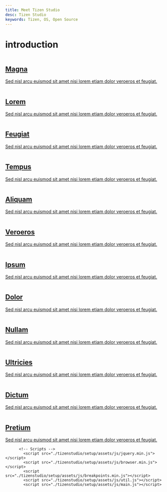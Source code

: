 ```yaml
---
title: Meet Tizen Studio 
desc: Tizen Studio
keywords: Tizen, OS, Open Source
---
```

# introduction

<section class="tiles">
								<article class="style1">
									<span class="image">
										<img src="./tizenstudio/setup/media/pic01.jpg" alt="" />
									</span>
									<a href="generic.html">
										<h2>Magna</h2>
										<div class="content">
											<p>Sed nisl arcu euismod sit amet nisi lorem etiam dolor veroeros et feugiat.</p>
										</div>
									</a>
								</article>
								<article class="style2">
									<span class="image">
										<img src="./tizenstudio/setup/media/pic01.jpg" alt="" />
									</span>
									<a href="generic.html">
										<h2>Lorem</h2>
										<div class="content">
											<p>Sed nisl arcu euismod sit amet nisi lorem etiam dolor veroeros et feugiat.</p>
										</div>
									</a>
								</article>
								<article class="style3">
									<span class="image">
										<img src="./tizenstudio/setup/media/pic01.jpg" alt="" />
									</span>
									<a href="generic.html">
										<h2>Feugiat</h2>
										<div class="content">
											<p>Sed nisl arcu euismod sit amet nisi lorem etiam dolor veroeros et feugiat.</p>
										</div>
									</a>
								</article>
								<article class="style4">
									<span class="image">
										<img src="./tizenstudio/setup/media/pic01.jpg" alt="" />
									</span>
									<a href="generic.html">
										<h2>Tempus</h2>
										<div class="content">
											<p>Sed nisl arcu euismod sit amet nisi lorem etiam dolor veroeros et feugiat.</p>
										</div>
									</a>
								</article>
								<article class="style5">
									<span class="image">
										<img src="./tizenstudio/setup/media/pic01.jpg" alt="" />
									</span>
									<a href="generic.html">
										<h2>Aliquam</h2>
										<div class="content">
											<p>Sed nisl arcu euismod sit amet nisi lorem etiam dolor veroeros et feugiat.</p>
										</div>
									</a>
								</article>
								<article class="style6">
									<span class="image">
										<img src="./tizenstudio/setup/media/pic01.jpg" alt="" />
									</span>
									<a href="generic.html">
										<h2>Veroeros</h2>
										<div class="content">
											<p>Sed nisl arcu euismod sit amet nisi lorem etiam dolor veroeros et feugiat.</p>
										</div>
									</a>
								</article>
								<article class="style2">
									<span class="image">
										<img src="./tizenstudio/setup/media/pic01.jpg" alt="" />
									</span>
									<a href="generic.html">
										<h2>Ipsum</h2>
										<div class="content">
											<p>Sed nisl arcu euismod sit amet nisi lorem etiam dolor veroeros et feugiat.</p>
										</div>
									</a>
								</article>
								<article class="style3">
									<span class="image">
										<img src="./tizenstudio/setup/media/pic01.jpg" alt="" />
									</span>
									<a href="generic.html">
										<h2>Dolor</h2>
										<div class="content">
											<p>Sed nisl arcu euismod sit amet nisi lorem etiam dolor veroeros et feugiat.</p>
										</div>
									</a>
								</article>
								<article class="style1">
									<span class="image">
										<img src="./tizenstudio/setup/media/pic01.jpg" alt="" />
									</span>
									<a href="generic.html">
										<h2>Nullam</h2>
										<div class="content">
											<p>Sed nisl arcu euismod sit amet nisi lorem etiam dolor veroeros et feugiat.</p>
										</div>
									</a>
								</article>
								<article class="style5">
									<span class="image">
										<img src="./tizenstudio/setup/media/pic01.jpg" alt="" />
									</span>
									<a href="generic.html">
										<h2>Ultricies</h2>
										<div class="content">
											<p>Sed nisl arcu euismod sit amet nisi lorem etiam dolor veroeros et feugiat.</p>
										</div>
									</a>
								</article>
								<article class="style6">
									<span class="image">
										<img src="./tizenstudio/setup/media/pic01.jpg" alt="" />
									</span>
									<a href="generic.html">
										<h2>Dictum</h2>
										<div class="content">
											<p>Sed nisl arcu euismod sit amet nisi lorem etiam dolor veroeros et feugiat.</p>
										</div>
									</a>
								</article>
								<article class="style4">
									<span class="image">
										<img src="./tizenstudio/setup/media/pic01.jpg" alt="" />
									</span>
									<a href="generic.html">
										<h2>Pretium</h2>
										<div class="content">
											<p>Sed nisl arcu euismod sit amet nisi lorem etiam dolor veroeros et feugiat.</p>
										</div>
									</a>
								</article>
							</section>
						</div>
					</div>
          
          
          <!-- Scripts -->
			<script src="./tizenstudio/setup/assets/js/jquery.min.js"></script>
			<script src="./tizenstudio/setup/assets/js/browser.min.js"></script>
			<script src="./tizenstudio/setup/assets/js/breakpoints.min.js"></script>
			<script src="./tizenstudio/setup/assets/js/util.js"></script>
			<script src="./tizenstudio/setup/assets/js/main.js"></script>
